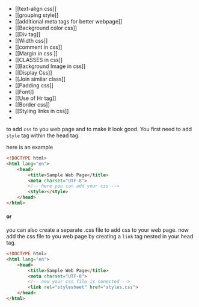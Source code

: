 - [[text-align css]]
- [[grouping style]]
- [[additional meta tags for better webpage]]
- [[Background color css]]
- [[Div tag]]
- [[Width css]]
- [[comment in css]]
- [[Margin in css ]]
- [[CLASSES in css]]
- [[Background Image in css]]
- [[Display Css]]
- [[Join similar class]]
- [[Padding css]]
- [[Font]]
- [[Use of Hr tag]]
- [[Border css]]
- [[Styling links in css]]
- 


to add `css` to you web page and to make it look good. You first need to add 
`style` tag within the head tag.

here is an example
```html 
<!DOCTYPE html>
<html lang="en">
	<head>
		<title>Sample Web Page</title>
		<meta charset="UTF-8">
		<!-- here you can add your css -->
		<style></style>
	</head>
</html>
```

#### or 

you can also create a separate .css file to add css to your web page.
now add the css file to you web page by creating a `link` tag nested in your head tag.

```html 
<!DOCTYPE html>
<html lang="en">
	<head>
		<title>Sample Web Page</title>
		<meta charset="UTF-8">
		<!-- now your css file is conected -->
		<link rel="stylesheet" href="styles.css">
	</head>
</html>
```